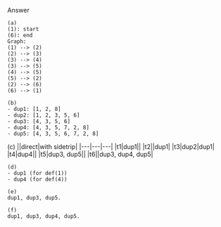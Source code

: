 Answer
```
(a)
(1): start
(6): end
Graph:
(1) --> (2)
(2) --> (3)
(3) --> (4)
(3) --> (5)
(4) --> (5)
(5) --> (2)
(2) --> (6)
(6) --> (1)

(b)
- dup1: [1, 2, 8]
- dup2: [1, 2, 3, 5, 6]
- dup3: [4, 3, 5, 6]
- dup4: [4, 3, 5, 7, 2, 8]
- dup5: [4, 3, 5, 6, 7, 2, 8]
```

(c)
||direct|with sidetrip|
|---|---|---|
|t1|dup1||
|t2||dup1|
|t3|dup2|dup1|
|t4|dup4||
|t5|dup3, dup5||
|t6||dup3, dup4, dup5|

```
(d)
- dup1 (for def(1))
- dup4 (for def(4))

(e)
dup1, dup3, dup5.

(f)
dup1, dup3, dup4, dup5.
```